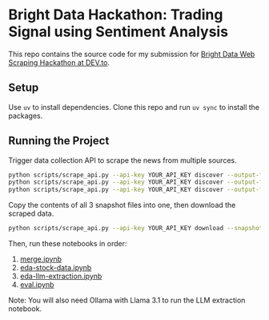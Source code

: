 # Bright Data Hackathon: Trading Signal using Sentiment Analysis

This repo contains the source code for my submission for [Bright Data Web Scraping Hackathon at DEV.to](https://dev.to/devteam/join-us-for-the-bright-data-web-scraping-challenge-3000-in-prizes-3mg2?bb=196803).

## Setup

Use `uv` to install dependencies. Clone this repo and run `uv sync` to install the packages.

## Running the Project

Trigger data collection API to scrape the news from multiple sources.

```bash
python scripts/scrape_api.py --api-key YOUR_API_KEY discover --output-file ./data/snapshot-bbc.jsonl --keywords 'apple,facebook meta,microsoft,nvidia' --engine bbc
python scripts/scrape_api.py --api-key YOUR_API_KEY discover --output-file ./data/snapshot-cnn.jsonl --keywords 'apple,facebook meta,microsoft,nvidia' --engine cnn
python scripts/scrape_api.py --api-key YOUR_API_KEY discover --output-file ./data/snapshot-reuters.jsonl --keywords 'apple,facebook meta,microsoft,nvidia' --engine reuters
```

Copy the contents of all 3 snapshot files into one, then download the scraped data.

```bash
python scripts/scrape_api.py --api-key YOUR_API_KEY download --snapshots-file ./data/snapshot-all.jsonl --output-path ./data/scraped
```

Then, run these notebooks in order:

1. [merge.ipynb](./notebooks/merge.ipynb)
2. [eda-stock-data.ipynb](./notebooks/eda-stock-data.ipynb)
3. [eda-llm-extraction.ipynb](./notebooks/eda-llm-extraction.ipynb)
4. [eval.ipynb](./notebooks/eval.ipynb)

Note: You will also need Ollama with Llama 3.1 to run the LLM extraction notebook.

